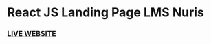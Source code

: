 # React JS Landing Page LMS Nuris

### <a href="https://sditnuris-perpus.haunansite.com/">LIVE WEBSITE</a>
